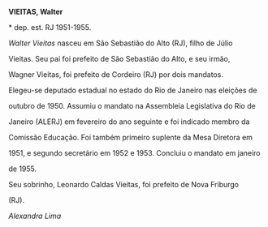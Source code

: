 **VIEITAS, Walter**



\* dep. est. RJ 1951-1955.



*Walter Vieitas* nasceu em São Sebastião do Alto (RJ), filho de Júlio

Vieitas. Seu pai foi prefeito de São Sebastião do Alto, e seu irmão,

Wagner Vieitas, foi prefeito de Cordeiro (RJ) por dois mandatos.



Elegeu-se deputado estadual no estado do Rio de Janeiro nas eleições de

outubro de 1950. Assumiu o mandato na Assembleia Legislativa do Rio de

Janeiro (ALERJ) em fevereiro do ano seguinte e foi indicado membro da

Comissão Educação. Foi também primeiro suplente da Mesa Diretora em

1951, e segundo secretário em 1952 e 1953. Concluiu o mandato em janeiro

de 1955.



Seu sobrinho, Leonardo Caldas Vieitas, foi prefeito de Nova Friburgo

(RJ).



*Alexandra Lima*



